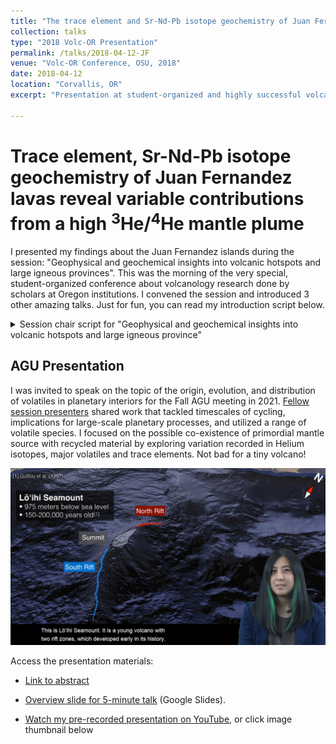 ```yaml
---
title: "The trace element and Sr-Nd-Pb isotope geochemistry of Juan Fernandez lavas reveal variable contributions from a high3He/4He mantle plume"
collection: talks
type: "2018 Volc-OR Presentation"
permalink: /talks/2018-04-12-JF
venue: "Volc-OR Conference, OSU, 2018"
date: 2018-04-12
location: "Corvallis, OR"
excerpt: "Presentation at student-organized and highly successful volcanology conference in Oregon with colleagues from OSU, UO, PSU"

---
```


# Trace element, Sr-Nd-Pb isotope geochemistry of Juan Fernandez lavas reveal variable contributions from a high <sup>3</sup>He/<sup>4</sup>He mantle plume

I presented my findings about the Juan Fernandez islands during the session: "Geophysical and geochemical insights into volcanic hotspots and large igneous provinces". This was the morning of the very special, student-organized conference about volcanology research done by scholars at Oregon institutions. I convened the session and introduced 3 other amazing talks. Just for fun, you can read my introduction script below.

<details>
<summary>Session chair script for "Geophysical and geochemical insights into volcanic hotspots and large igneous province"</summary>
  
> Thanks everyone for attending the second session of student talks of the first Volcanology
Students of Oregon Conference! I will be introducing the second topic, “Geophysical and
geochemical insights into volcanic hotspots and large igneous provinces.” I was banking on Peter
to introduce the topic of Large igneous provinces in the previous session, and indeed, he did a
beautiful job, so there’s not much left for me to say, is there? The twin phenomena
of intraplate hotspots and large volcanic provinces do not discriminate among the oceanic and
continental lithosphere when they manifest on the Earth’s surface. Today’s range of talks will
reflect not only the variability of this volcanism, but the diversity of methods used to study them,
and the various competing hypotheses proposed to explain them. Intraplate volcanism reflects a
very small proportion of the annual volcanic production, with hotspots and large igneous
provinces accounting for less than 10% of the annual volcanic output. In addition to answering
the most basic question of why anomalous volcanism occurs, studying these phenomena
provides insights into many still unknown questions after the Plate Tectonics Revolution. Some
examples of these questions are: What initiates plate movement? How do you break up
supercontinents? What geologic events correspond to mass extinctions?

</details>



## AGU Presentation

I was invited to speak on the topic of the origin, evolution, and distribution of volatiles in planetary interiors for the Fall AGU meeting in 2021. [Fellow session presenters](https://agu.confex.com/agu/fm21/meetingapp.cgi/Session/132412) shared work that tackled timescales of cycling, implications for large-scale planetary processes, and utilized a range of volatile species. I focused on the possible co-existence of primordial mantle source with recycled material by exploring variation recorded in Helium isotopes, major volatiles and trace elements. Not bad for a tiny volcano!

<a href="https://www.youtube.com/watch?v=3TBok8h8JHc/"><img src="/images/youtube-thumbnail.png" style="width:600px" alt="Thumbnail of YouTube Video showing Google Earth view of Lō‘ihi Seamount, an underwater Hawaiian volcano. Text inset states: Lō‘ihi Seamount: 975 meters below sea level, 150-200,000 years old (with reference to Guillou et al., 1997). Compass direction states that this view is nearly facing towards the North, perhaps 10 degrees to the East. An irregular volcano structure stands out from the rest of the seafloor. The shallowest, slightly flat area is annotated in grey and labeled 'summit'. There is a short, red line emanating from the summit, labeled, 'North Rift'. An even longer blue line emanates to the south from the summit, labeled 'South Rift'. The caption on this screen says, This is Loihi Seamount. It is a young volcano with two rift zones, which developed early in its history. Presenter Thi Truong is visible in corner.">
</a>

Access the presentation materials:

* [Link to abstract](https://agu.confex.com/agu/fm21/meetingapp.cgi/Paper/801111)

* [Overview slide for 5-minute talk](https://docs.google.com/presentation/d/1S_rUXPuMJkGH2WCYNbGvc5jEvwniGmMG/) (Google Slides).

* [Watch my pre-recorded presentation on YouTube](https://www.youtube.com/watch?v=3TBok8h8JHc/), or click image thumbnail below
